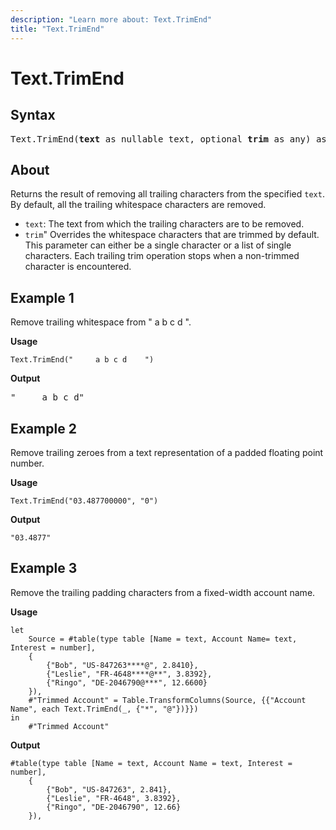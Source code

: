 ```yaml
---
description: "Learn more about: Text.TrimEnd"
title: "Text.TrimEnd"
---
```

# Text.TrimEnd

## Syntax

<pre>
Text.TrimEnd(<b>text</b> as nullable text, optional <b>trim</b> as any) as nullable text
</pre>
  
## About

Returns the result of removing all trailing characters from the specified `text`. By default, all the trailing whitespace characters are removed.

* `text`: The text from which the trailing characters are to be removed.
* `trim`" Overrides the whitespace characters that are trimmed by default. This parameter can either be a single character or a list of single characters. Each trailing trim operation stops when a non-trimmed character is encountered.

## Example 1

Remove trailing whitespace from "     a b c d    ".

**Usage**

```powerquery-m
Text.TrimEnd("     a b c d    ")
```

**Output**

<pre>
"     a b c d"
</pre>

## Example 2

Remove trailing zeroes from a text representation of a padded floating point number.

**Usage**

```powerquery-m
Text.TrimEnd("03.487700000", "0")
```

**Output**

`"03.4877"`

## Example 3

Remove the trailing padding characters from a fixed-width account name.

**Usage**

```powerquery-m
let
    Source = #table(type table [Name = text, Account Name= text, Interest = number],
    {
        {"Bob", "US-847263****@", 2.8410},
        {"Leslie", "FR-4648****@**", 3.8392},
        {"Ringo", "DE-2046790@***", 12.6600}
    }),
    #"Trimmed Account" = Table.TransformColumns(Source, {{"Account Name", each Text.TrimEnd(_, {"*", "@"})}})
in
    #"Trimmed Account"
```

**Output**

```powerquery-m
#table(type table [Name = text, Account Name = text, Interest = number],
    {
        {"Bob", "US-847263", 2.841},
        {"Leslie", "FR-4648", 3.8392},
        {"Ringo", "DE-2046790", 12.66}
    }),

```
